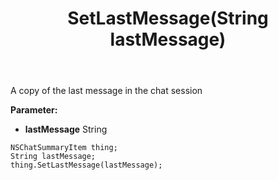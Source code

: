 ﻿---
uid: crmscript_ref_NSChatSummaryItem_SetLastMessage
title: SetLastMessage(String lastMessage)
intellisense: NSChatSummaryItem.SetLastMessage
keywords: NSChatSummaryItem, GetLastMessage
so.topic: reference
---

A copy of the last message in the chat session

**Parameter:** 
 - **lastMessage** String

```crmscript
NSChatSummaryItem thing;
String lastMessage;
thing.SetLastMessage(lastMessage);
```

